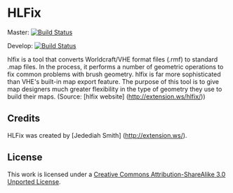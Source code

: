 # HLFix #
Master: [![Build Status](https://travis-ci.org/kriswema/hlfix.png?branch=master)](https://travis-ci.org/kriswema/hlfix)

Develop: [![Build Status](https://travis-ci.org/kriswema/hlfix.png?branch=develop)](https://travis-ci.org/kriswema/hlfix)

hlfix is a tool that converts Worldcraft/VHE format files (.rmf) to standard .map files. In the process, it performs a number of geometric operations to fix common problems with brush geometry. hlfix is far more sophisticated than VHE's built-in map export feature. The purpose of this tool is to give map designers much greater flexibility in the type of geometry they use to build their maps. (Source: [hlfix website] (http://extension.ws/hlfix/))

## Credits ##
HLFix was created by [Jedediah Smith] (http://extension.ws/).

## License ##
This work is licensed under a [Creative Commons Attribution-ShareAlike 3.0 Unported License](http://creativecommons.org/licenses/by-sa/3.0/).
